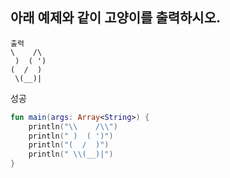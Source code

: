 ## 아래 예제와 같이 고양이를 출력하시오.

    출력
    \    /\
     )  ( ')
    (  /  )
     \(__)|

성공

```kotlin
fun main(args: Array<String>) {
    println("\\    /\\")
    println(" )  ( ')")
    println("(  /  )")
    println(" \\(__)|")
}
```
